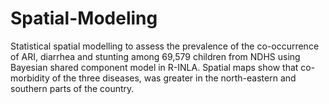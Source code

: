 # Spatial-Modeling
Statistical spatial modelling to assess the prevalence of the co-occurrence of ARI, diarrhea and stunting among 69,579 children from NDHS using Bayesian shared component model in R-INLA. Spatial maps show that co-morbidity of the three diseases, was greater in the north-eastern and southern parts of the country. 
